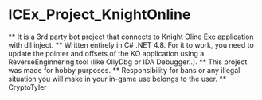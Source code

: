 # ICEx_Project_KnightOnline
** It is a 3rd party bot project that connects to Knight Oline Exe application with dll inject. 
** Written entirely in C# .NET 4.8. For it to work, you need to update the pointer and offsets of the KO application using a ReverseEnginnering tool (like OllyDbg or IDA Debugger..).
** This project was made for hobby purposes.
** Responsibility for bans or any illegal situation you will make in your in-game use belongs to the user.
** CryptoTyler
